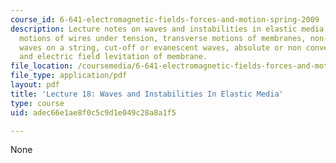 ```yaml
---
course_id: 6-641-electromagnetic-fields-forces-and-motion-spring-2009
description: Lecture notes on waves and instabilities in elastic media, transverse
  motions of wires under tension, transverse motions of membranes, non-dispersive
  waves on a string, cut-off or evanescent waves, absolute or non convective instability,
  and electric field levitation of membrane.
file_location: /coursemedia/6-641-electromagnetic-fields-forces-and-motion-spring-2009/adec66e1ae8f0c5c9d1e049c28a8a1f5_MIT6_641s09_lec18.pdf
file_type: application/pdf
layout: pdf
title: 'Lecture 18: Waves and Instabilities In Elastic Media'
type: course
uid: adec66e1ae8f0c5c9d1e049c28a8a1f5

---
```

None